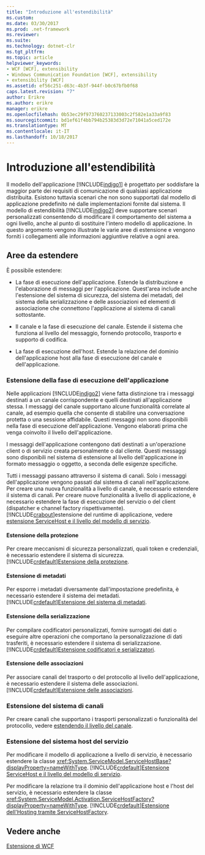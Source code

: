 ```yaml
---
title: "Introduzione all'estendibilità"
ms.custom: 
ms.date: 03/30/2017
ms.prod: .net-framework
ms.reviewer: 
ms.suite: 
ms.technology: dotnet-clr
ms.tgt_pltfrm: 
ms.topic: article
helpviewer_keywords:
- WCF [WCF], extensibility
- Windows Communication Foundation [WCF], extensibility
- extensibility [WCF]
ms.assetid: ef56c251-d63c-4b3f-944f-b0c67bfb0f68
caps.latest.revision: "7"
author: Erikre
ms.author: erikre
manager: erikre
ms.openlocfilehash: 0b53ec29f973760237133003c2f582e1a33a9f83
ms.sourcegitcommit: bd1ef61f4bb794b25383d3d72e71041a5ced172e
ms.translationtype: MT
ms.contentlocale: it-IT
ms.lasthandoff: 10/18/2017
---
```

# <a name="introduction-to-extensibility"></a>Introduzione all'estendibilità
Il modello dell'applicazione [!INCLUDE[indigo1](../../../includes/indigo1-md.md)] è progettato per soddisfare la maggior parte dei requisiti di comunicazione di qualsiasi applicazione distribuita. Esistono tuttavia scenari che non sono supportati dal modello di applicazione predefinito né dalle implementazioni fornite dal sistema. Il modello di estendibilità [!INCLUDE[indigo2](../../../includes/indigo2-md.md)] deve supportare scenari personalizzati consentendo di modificare il comportamento del sistema a ogni livello, anche al punto di sostituire l'intero modello di applicazione. In questo argomento vengono illustrate le varie aree di estensione e vengono forniti i collegamenti alle informazioni aggiuntive relative a ogni area.  
  
## <a name="areas-to-extend"></a>Aree da estendere  
 È possibile estendere:  
  
-   La fase di esecuzione dell'applicazione. Estende la distribuzione e l'elaborazione di messaggi per l'applicazione. Quest'area include anche l'estensione del sistema di sicurezza, del sistema dei metadati, del sistema della serializzazione e delle associazioni ed elementi di associazione che connettono l'applicazione al sistema di canali sottostante.  
  
-   Il canale e la fase di esecuzione del canale. Estende il sistema che funziona al livello del messaggio, fornendo protocollo, trasporto e supporto di codifica.  
  
-   La fase di esecuzione dell'host. Estende la relazione del dominio dell'applicazione host alla fase di esecuzione del canale e dell'applicazione.  
  
### <a name="extending-the-application-runtime"></a>Estensione della fase di esecuzione dell'applicazione  
 Nelle applicazioni [!INCLUDE[indigo2](../../../includes/indigo2-md.md)] viene fatta distinzione tra i messaggi destinati a un canale corrispondente e quelli destinati all'applicazione stessa. I messaggi del canale supportano alcune funzionalità correlate al canale, ad esempio quella che consente di stabilire una conversazione protetta o una sessione affidabile. Questi messaggi non sono disponibili nella fase di esecuzione dell'applicazione. Vengono elaborati prima che venga coinvolto il livello dell'applicazione.  
  
 I messaggi dell'applicazione contengono dati destinati a un'operazione client o di servizio creata personalmente o dal cliente. Questi messaggi sono disponibili nel sistema di estensione al livello dell'applicazione in formato messaggio o oggetto, a seconda delle esigenze specifiche.  
  
 Tutti i messaggi passano attraverso il sistema di canali. Solo i messaggi dell'applicazione vengono passati dal sistema di canali nell'applicazione. Per creare una nuova funzionalità a livello di canale, è necessario estendere il sistema di canali. Per creare nuove funzionalità a livello di applicazione, è necessario estendere la fase di esecuzione del servizio o del client (dispatcher e channel factory rispettivamente). [!INCLUDE[crabout](../../../includes/crabout-md.md)]estensione del runtime di applicazione, vedere [estensione ServiceHost e il livello del modello di servizio](../../../docs/framework/wcf/extending/extending-servicehost-and-the-service-model-layer.md).  
  
#### <a name="extending-security"></a>Estensione della protezione  
 Per creare meccanismi di sicurezza personalizzati, quali token e credenziali, è necessario estendere il sistema di sicurezza. [!INCLUDE[crdefault](../../../includes/crdefault-md.md)][Estensione della protezione](../../../docs/framework/wcf/extending/extending-security.md).  
  
#### <a name="extending-metadata"></a>Estensione di metadati  
 Per esporre i metadati diversamente dall'impostazione predefinita, è necessario estendere il sistema dei metadati. [!INCLUDE[crdefault](../../../includes/crdefault-md.md)][Estensione del sistema di metadati](../../../docs/framework/wcf/extending/extending-the-metadata-system.md).  
  
#### <a name="extending-serialization"></a>Estensione della serializzazione  
 Per compilare codificatori personalizzati, fornire surrogati dei dati o eseguire altre operazioni che comportano la personalizzazione di dati trasferiti, è necessario estendere il sistema di serializzazione. [!INCLUDE[crdefault](../../../includes/crdefault-md.md)][Estensione codificatori e serializzatori](../../../docs/framework/wcf/extending/extending-encoders-and-serializers.md).  
  
#### <a name="extending-bindings"></a>Estensione delle associazioni  
 Per associare canali del trasporto o del protocollo al livello dell'applicazione, è necessario estendere il sistema delle associazioni. [!INCLUDE[crdefault](../../../includes/crdefault-md.md)][Estensione delle associazioni](../../../docs/framework/wcf/extending/extending-bindings.md).  
  
### <a name="extending-the-channel-system"></a>Estensione del sistema di canali  
 Per creare canali che supportano i trasporti personalizzati o funzionalità del protocollo, vedere [estendendo il livello del canale](../../../docs/framework/wcf/extending/extending-the-channel-layer.md).  
  
### <a name="extending-the-service-hosting-system"></a>Estensione del sistema host del servizio  
 Per modificare il modello di applicazione a livello di servizio, è necessario estendere la classe <xref:System.ServiceModel.ServiceHostBase?displayProperty=nameWithType>. [!INCLUDE[crdefault](../../../includes/crdefault-md.md)][Estensione ServiceHost e il livello del modello di servizio](../../../docs/framework/wcf/extending/extending-servicehost-and-the-service-model-layer.md).  
  
 Per modificare la relazione tra il dominio dell'applicazione host e l'host del servizio, è necessario estendere la classe <xref:System.ServiceModel.Activation.ServiceHostFactory?displayProperty=nameWithType>. [!INCLUDE[crdefault](../../../includes/crdefault-md.md)][Estensione dell'Hosting tramite ServiceHostFactory](../../../docs/framework/wcf/extending/extending-hosting-using-servicehostfactory.md).  
  
## <a name="see-also"></a>Vedere anche  
 [Estensione di WCF](../../../docs/framework/wcf/extending/extending-wcf.md)
